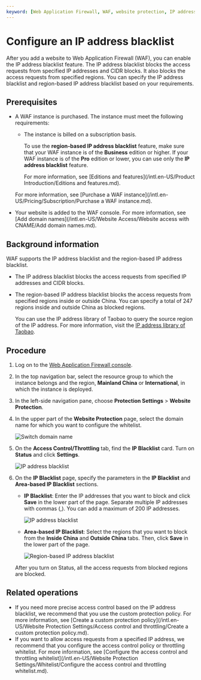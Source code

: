 ```yaml
---
keyword: [Web Application Firewall, WAF, website protection, IP address blacklist, access control and throttling, region-based IP address blacklist]
---
```


# Configure an IP address blacklist

After you add a website to Web Application Firewall \(WAF\), you can enable the IP address blacklist feature. The IP address blacklist blocks the access requests from specified IP addresses and CIDR blocks. It also blocks the access requests from specified regions. You can specify the IP address blacklist and region-based IP address blacklist based on your requirements.

## Prerequisites

-   A WAF instance is purchased. The instance must meet the following requirements:

    -   The instance is billed on a subscription basis.

        To use the **region-based IP address blacklist** feature, make sure that your WAF instance is of the **Business** edition or higher. If your WAF instance is of the **Pro** edition or lower, you can use only the **IP address blacklist** feature.

        For more information, see [Editions and features](/intl.en-US/Product Introduction/Editions and features.md).

    For more information, see [Purchase a WAF instance](/intl.en-US/Pricing/Subscription/Purchase a WAF instance.md).

-   Your website is added to the WAF console. For more information, see [Add domain names](/intl.en-US/Website Access/Website access with CNAME/Add domain names.md).

## Background information

WAF supports the IP address blacklist and the region-based IP address blacklist.

-   The IP address blacklist blocks the access requests from specified IP addresses and CIDR blocks.
-   The region-based IP address blacklist blocks the access requests from specified regions inside or outside China. You can specify a total of 247 regions inside and outside China as blocked regions.

    You can use the IP address library of Taobao to query the source region of the IP address. For more information, visit the [IP address library of Taobao](http://ip.taobao.com/).


## Procedure

1.  Log on to the [Web Application Firewall console](https://yundun.console.aliyun.com/?p=waf).

2.  In the top navigation bar, select the resource group to which the instance belongs and the region, **Mainland China** or **International**, in which the instance is deployed.

3.  In the left-side navigation pane, choose **Protection Settings** \> **Website Protection**.

4.  In the upper part of the **Website Protection** page, select the domain name for which you want to configure the whitelist.

    ![Switch domain name](https://static-aliyun-doc.oss-cn-hangzhou.aliyuncs.com/assets/img/en-US/8038549951/p77231.png)

5.  On the **Access Control/Throttling** tab, find the **IP Blacklist** card. Turn on **Status** and click **Settings**.

    ![IP address blacklist](https://static-aliyun-doc.oss-cn-hangzhou.aliyuncs.com/assets/img/en-US/5528549951/p73946.png)

6.  On the **IP Blacklist** page, specify the parameters in the **IP Blacklist** and **Area-based IP Blacklist** sections.

    -   **IP Blacklist**: Enter the IP addresses that you want to block and click **Save** in the lower part of the page. Separate multiple IP addresses with commas \(,\). You can add a maximum of 200 IP addresses.

        ![IP address blacklist](https://static-aliyun-doc.oss-cn-hangzhou.aliyuncs.com/assets/img/en-US/5528549951/p73978.png)

    -   **Area-based IP Blacklist**: Select the regions that you want to block from the **Inside China** and **Outside China** tabs. Then, click **Save** in the lower part of the page.

        ![Region-based IP address blacklist](https://static-aliyun-doc.oss-cn-hangzhou.aliyuncs.com/assets/img/en-US/5528549951/p73979.png)

    After you turn on Status, all the access requests from blocked regions are blocked.


## Related operations

-   If you need more precise access control based on the IP address blacklist, we recommend that you use the custom protection policy. For more information, see [Create a custom protection policy](/intl.en-US/Website Protection Settings/Access control and throttling/Create a custom protection policy.md).
-   If you want to allow access requests from a specified IP address, we recommend that you configure the access control policy or throttling whitelist. For more information, see [Configure the access control and throttling whitelist](/intl.en-US/Website Protection Settings/Whitelist/Configure the access control and throttling whitelist.md).


